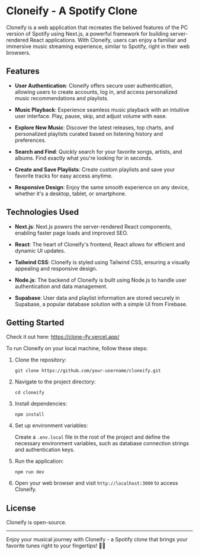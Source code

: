 # Cloneify - A Spotify Clone

Cloneify is a web application that recreates the beloved features of the PC version of Spotify using Next.js, a powerful framework for building server-rendered React applications. With Cloneify, users can enjoy a familiar and immersive music streaming experience, similar to Spotify, right in their web browsers.

## Features

- **User Authentication**: Cloneify offers secure user authentication, allowing users to create accounts, log in, and access personalized music recommendations and playlists.

- **Music Playback**: Experience seamless music playback with an intuitive user interface. Play, pause, skip, and adjust volume with ease.

- **Explore New Music**: Discover the latest releases, top charts, and personalized playlists curated based on listening history and preferences.

- **Search and Find**: Quickly search for your favorite songs, artists, and albums. Find exactly what you're looking for in seconds.

- **Create and Save Playlists**: Create custom playlists and save your favorite tracks for easy access anytime.

- **Responsive Design**: Enjoy the same smooth experience on any device, whether it's a desktop, tablet, or smartphone.

## Technologies Used

- **Next.js**: Next.js powers the server-rendered React components, enabling faster page loads and improved SEO.

- **React**: The heart of Cloneify's frontend, React allows for efficient and dynamic UI updates.

- **Tailwind CSS**: Cloneify is styled using Tailwind CSS, ensuring a visually appealing and responsive design.

- **Node.js**: The backend of Cloneify is built using Node.js to handle user authentication and data management.

- **Supabase**: User data and playlist information are stored securely in Supabase, a popular database solution with a simple UI from Firebase.

## Getting Started

Check it out here: https://clone-ify.vercel.app/

To run Cloneify on your local machine, follow these steps:

1. Clone the repository:

   ```
   git clone https://github.com/your-username/cloneify.git
   ```

2. Navigate to the project directory:

   ```
   cd cloneify
   ```

3. Install dependencies:

   ```
   npm install
   ```

4. Set up environment variables:

   Create a `.env.local` file in the root of the project and define the necessary environment variables, such as database connection strings and authentication keys.

5. Run the application:

   ```
   npm run dev
   ```

6. Open your web browser and visit `http://localhost:3000` to access Cloneify.

## License

Cloneify is open-source.

---

Enjoy your musical journey with Cloneify - a Spotify clone that brings your favorite tunes right to your fingertips! 🎵🎶
